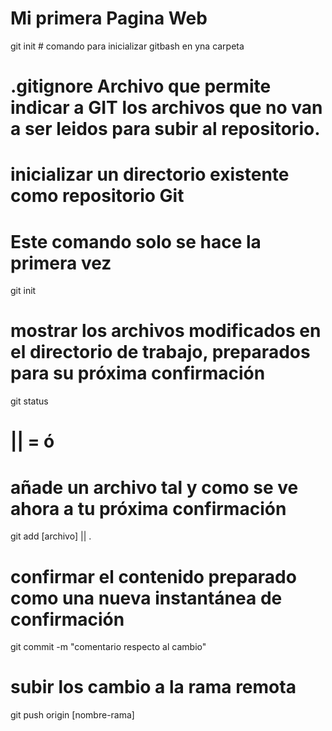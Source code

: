 # Mi primera Pagina Web
git init # comando para inicializar gitbash en yna carpeta 
# .gitignore Archivo que permite indicar a GIT los archivos que no van a   ser leidos para subir  al repositorio.
# inicializar un directorio existente como repositorio Git
# Este comando solo se hace la primera vez
git init

# mostrar los archivos modificados en el directorio de trabajo, preparados para su próxima confirmación
git status

# || = ó
# añade un archivo tal y como se ve ahora a tu próxima confirmación
git add [archivo] || . 

# confirmar el contenido preparado como una nueva instantánea de confirmación
git commit -m "comentario respecto al cambio"

# subir los cambio a la rama remota
git push origin [nombre-rama]